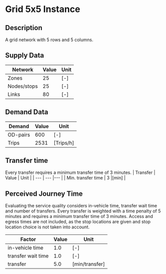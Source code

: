 # Grid 5x5 Instance

## Description
A grid network with 5 rows and 5 columns.

## Supply Data
| Network       | Value  | Unit |
| ---           | ---    |---   |
| Zones         |     25 | [-]  |    
| Nodes/stops   |     25 | [-]  |   
| Links         |     80 | [-]  |

## Demand Data
| Demand       | Value  | Unit       | 
| ---          | ---    |---         |
| OD-pairs     |    600 | [-]        |
| Trips        |   2531 | [Trips/h]  |

## Transfer time
Every transfer requires a minimum transfer time of 3 minutes.
| Transfer           | Value  | Unit     | 
| ---                | ---    |---       |
| Min. transfer time |      3 |[min]     |


## Perceived Journey Time
Evaluating the service quality considers in-vehicle time, transfer wait time and number of transfers. Every transfer is weighted with a time penalty of 5 minutes and requires a minimum transfer time of 3 minutes. Access and egress times are not included, as the stop locations are given and stop location choice is not taken into account.

| Factor            | Value  | Unit         | 
| ---               | ---    |---           |
| in-vehicle time   |    1.0 |  [-]         |
| transfer wait time|    1.0 |  [-]         |
| transfer          |    5.0 |[min/transfer]|
